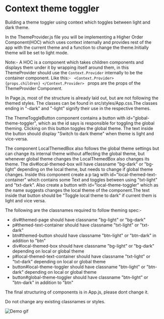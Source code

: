 # Context theme toggler

Building a theme toggler using context which toggles between light and dark theme.

In the ThemeProvider.js file you will be implementing a Higher Order Component(HOC) which 
uses context internally and provides rest of the app with the current theme and a function 
to change the theme.Initially theme will be set to light mode.

Note:- A HOC is a component which takes children components and displays them under it by
wrapping itself around them, in this ThemeProvider should use the <code>Context.Provider</code>
internally to be the container component.
Like this:-
<code>
<Context.Provider>
 {props.children}
</Context.Provider>
</code>
props are the props of the ThemeProvider Component.

In Page.js, most of the structure is already laid out, but are not following the themed styles.
The classes can be found in src/styles/App.css.The classes ending in "-dark" and "-light" signify 
their use in the respective themes.

The ThemeToggleButton component contains a button with id="global-theme-toggler", which as the id 
says is responsible for toggling the global theming. Clicking on this button toggles the global theme.
The text inside the button should display "Switch to dark theme" when theme is light and vice-versa.

The component LocalThemedBox also follows the global theme settings but can change its internal theme without 
affecting the global theme, but whenever global theme changes the LocalThemedBox also changes its theme.
The div#local-themed-box will have classname "bg-dark" or "bg-light" depending on the local theme, but needs to change if global theme changes.
Inside this component create a p tag with id="local-themed-text-container" which contains some Text and toggles
between using "txt-light" and "txt-dark".
Also create a button with id="local-theme-toggler" which as the name suggests changes the local theme of the component.The text inside that button should be "Toggle local theme to dark" if current them is light and vice versa. 



The following are the classnames required to follow theming spec:-
<ul>
    <li>div#themed-page should have classname "bg-light" or "bg-dark"</li>
    <li>p#themed-text-container should have classname "txt-light" or "txt-dark"</li>
    <li>btn#themed-button should have classname "btn-light" or "btn-dark" in addition to "btn"</li>
    <li>div#local-themed-box should have classname "bg-light" or "bg-dark" depending on local or global theme</li>
    <li>p#local-themed-text-container should have classname "txt-light" or "txt-dark" depending on local or global theme</li>
    <li>button#local-theme-toggler should have classname "btn-light" or "btn-dark" depending on local or global theme</li>
    <li>button#global-theme-toggler should have classname "btn-light" or "btn-dark" in addition to "btn"</li>
</ul>

The final structuring of components is in App.js, please dont change it.

Do not change any existing classnames or styles.



![Demo gif]('/React-context-theme-toggler.gif')